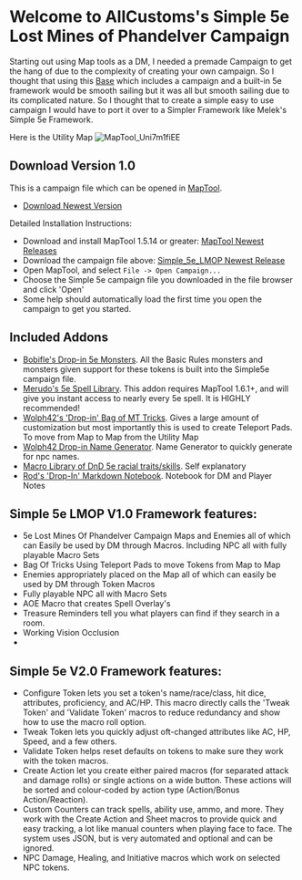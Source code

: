 # **Welcome to AllCustoms's Simple 5e Lost Mines of Phandelver Campaign** 
Starting out using Map tools as a DM, I needed a premade Campaign to get the hang of due to the complexity of creating your own campaign. So I thought that using this [Base](https://forums.rptools.net/viewtopic.php?f=85&amp;t=25362) which includes a campaign and a built-in 5e framework would be smooth sailing but it was all but smooth sailing due to its complicated nature. So I thought that to create a simple easy to use campaign I would have to port it over to a Simpler Framework like Melek's Simple 5e Framework. 

Here is the Utility Map
![MapTool_Uni7m1fiEE](https://user-images.githubusercontent.com/50879215/126910557-a75b8b47-06c4-4f94-baaa-01f398dfae8c.png)

## **Download Version 1.0** 
This is a campaign file which can be opened in [MapTool](https://github.com/RPTools/maptool/releases/latest).
- [Download Newest Version](https://github.com/AllCustoms/Simple_5e_LMOP/releases/)

Detailed Installation Instructions: 
- Download and install MapTool 1.5.14 or greater: [MapTool Newest Releases](https://github.com/RPTools/maptool/releases/latest)
- Download the campaign file above: [Simple_5e_LMOP Newest Release](https://github.com/AllCustoms/Simple_5e_LMOP/releases/)
- Open MapTool, and select `File -> Open Campaign...`
- Choose the Simple 5e campaign file you downloaded in the file browser and click 'Open'
- Some help should automatically load the first time you open the campaign to get you started.

## Included Addons
- [Bobifle's Drop-in 5e Monsters](https://github.com/bobifle/tokens). All the Basic Rules monsters and monsters given support for these tokens is built into the Simple5e campaign file.
- [Merudo's 5e Spell Library](https://github.com/Merudo/spell-library/releases/latest). This addon requires MapTool 1.6.1+, and will give you instant access to nearly every 5e spell. It is HIGHLY recommended!
- [Wolph42's 'Drop-in' Bag of MT Tricks](https://forums.rptools.net/viewtopic.php?p=274499). Gives a large amount of customization but most importantly this is used to create Teleport Pads. To move from Map to Map from the Utility Map
- [Wolph42 Drop-in Name Generator](https://forums.rptools.net/viewtopic.php?f=46&t=28949). Name Generator to quickly generate for npc names.
- [Macro Library of DnD 5e racial traits/skills](https://forums.rptools.net/viewtopic.php?f=46&t=25554). Self explanatory
- [Rod's 'Drop-In' Markdown Notebook](https://forums.rptools.net/viewtopic.php?f=46&t=28461). Notebook for DM and Player Notes

## Simple 5e LMOP V1.0 Framework features:
- 5e Lost Mines Of Phandelver Campaign Maps and Enemies all of which can Easily be used by DM through Macros. Including NPC all with fully playable Macro Sets  
-	Bag Of Tricks Using Teleport Pads to move Tokens from Map to Map
- Enemies appropriately placed on the Map all of which can easily be used by DM through Token Macros
- Fully playable NPC all with Macro Sets  
- AOE Macro that creates Spell Overlay's
- Treasure Reminders tell you what players can find if they search in a room.
- Working Vision Occlusion
- 
## Simple 5e V2.0 Framework features:
- Configure Token lets you set a token's name/race/class, hit dice, attributes, proficiency, and AC/HP. This macro directly calls the 'Tweak Token' and 'Validate Token' macros to reduce redundancy and show how to use the macro roll option.
-	Tweak Token lets you quickly adjust oft-changed attributes like AC, HP, Speed, and a few others.
-	Validate Token helps reset defaults on tokens to make sure they work with the token macros.
-	Create Action let you create either paired macros (for separated attack and damage rolls) or single actions on a wide button. These actions will be sorted and colour-coded by action type (Action/Bonus Action/Reaction).
-	Custom Counters can track spells, ability use, ammo, and more. They work with the Create Action and Sheet macros to provide quick and easy tracking, a lot like manual counters when playing face to face. The system uses JSON, but is very automated and optional and can be ignored.
-	NPC Damage, Healing, and Initiative macros which work on selected NPC tokens.










